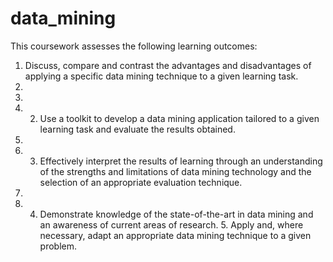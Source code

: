# data_mining

This coursework assesses the following learning outcomes: 

1. Discuss, compare and contrast the advantages and disadvantages of applying a specific data mining technique to a given learning task. 
2. 
3. 
4. 2. Use a toolkit to develop a data mining application tailored to a given learning task and evaluate the results obtained. 
5. 
6. 3. Effectively interpret the results of learning through an understanding of the strengths and limitations of data mining technology and the selection of an appropriate evaluation technique.
7. 
8. 4. Demonstrate knowledge of the state-of-the-art in data mining and an awareness of current areas of research. 5. Apply and, where necessary, adapt an appropriate data mining technique to a given problem. 
